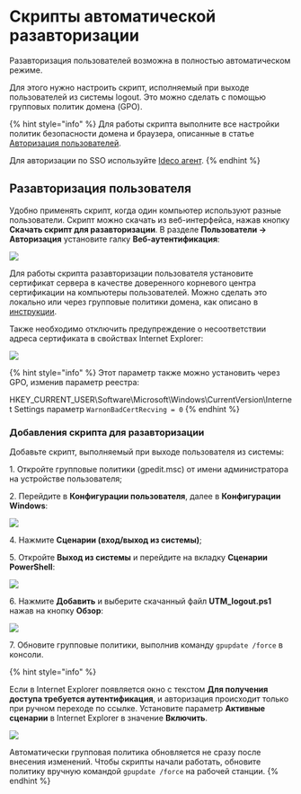 # Скрипты автоматической разавторизации

Разавторизация пользователей возможна в полностью автоматическом режиме.

Для этого нужно настроить скрипт, исполняемый при выходе пользователей из системы logout. Это можно сделать с помощью групповых политик домена (GPO).

{% hint style="info" %}
Для работы скрипта выполните все настройки политик безопасности домена и браузера, описанные в статье [Авторизация пользователей](active-directory-user-authorization.md).

Для авторизации по SSO используйте [Ideco агент](/settings/users/ideco-agent.md).
{% endhint %}

## Разавторизация пользователя

Удобно применять скрипт, когда один компьютер используют разные пользователи. Cкрипт можно скачать из веб-интерфейса, нажав кнопку **Скачать скрипт для разавторизации**. В разделе **Пользователи -> Авторизация** установите галку **Веб-аутентификация**:

![](/.gitbook/assets/auto-de-authorization-script.gif)

Для работы скрипта разавторизации пользователя установите сертификат сервера в качестве доверенного корневого центра сертификации на компьютеры пользователей. Можно сделать это локально или через групповые политики домена, как описано в [инструкции](/settings/access-rules/content-filter/filtering-https-traffic.md#dobavlenie-sertifikata-cherez-politiki-domena-microsoft-active-directory).

Также необходимо отключить предупреждение о несоответствии адреса сертификата в свойствах Internet Explorer:

![](/.gitbook/assets/auto-de-authorization-script1.png)

{% hint style="info" %}
Этот параметр также можно установить через GPO, изменив параметр реестра:

HKEY\_CURRENT\_USER\Software\Microsoft\Windows\CurrentVersion\Internet Settings параметр `WarnonBadCertRecving = 0`
{% endhint %}

### Добавления скрипта для разавторизации

Добавьте скрипт, выполняемый при выходе пользователя из системы:

1\. Откройте групповые политики (gpedit.msc) от имени администратора на устройстве пользователя;

2\. Перейдите в **Конфигурации пользователя**, далее в **Конфигурации Windows**:

![](/.gitbook/assets/auto-de-authorization-script2.png)

4\. Нажмите **Сценарии (вход/выход из системы)**;

5\. Откройте **Выход из системы** и перейдите на вкладку **Сценарии PowerShell**:

![](/.gitbook/assets/auto-de-authorization-script3.png)

6\. Нажмите **Добавить** и выберите скачанный файл **UTM_logout.ps1** нажав на кнопку **Обзор**:

![](/.gitbook/assets/auto-de-authorization-script4.png)

7\. Обновите групповые политики, выполнив команду `gpupdate /force` в консоли.

{% hint style="info" %}

Если в Internet Explorer появляется окно с текстом **Для получения доступа требуется аутентификация**, и авторизация происходит только при ручном переходе по ссылке. Установите параметр **Активные сценарии** в Internet Explorer в значение **Включить**.

![](/.gitbook/assets/auto-de-authorization-script5.jpg)

Автоматически групповая политика обновляется не сразу после внесения изменений. Чтобы скрипты начали работать, обновите политику вручную командой `gpupdate /force` на рабочей станции.
{% endhint %}